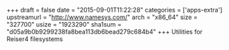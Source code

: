 +++
draft = false
date = "2015-09-01T11:22:28"
categories = ['apps-extra']
upstreamurl = "http://www.namesys.com/"
arch = "x86_64"
size = "327700"
usize = "1923290"
sha1sum = "d05a9b0b9299238fa8bea113db6bead279c684b4"
+++
Utilities for Reiser4 filesystems